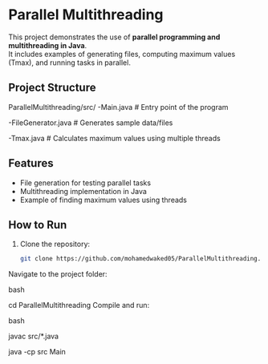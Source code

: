 # Parallel Multithreading

This project demonstrates the use of **parallel programming and multithreading in Java**.  
It includes examples of generating files, computing maximum values (Tmax), and running tasks in parallel.

## Project Structure

ParallelMultithreading/src/
 -Main.java # Entry point of the program
 
 -FileGenerator.java # Generates sample data/files
 
 -Tmax.java # Calculates maximum values using multiple threads


## Features

- File generation for testing parallel tasks
- Multithreading implementation in Java
- Example of finding maximum values using threads

## How to Run

1. Clone the repository:
   ```bash
   git clone https://github.com/mohamedwaked05/ParallelMultithreading.git
   
Navigate to the project folder:

bash

cd ParallelMultithreading
Compile and run:

bash

javac src/*.java

java -cp src Main
















